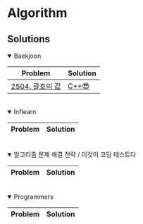 
**Algorithm**
===========

## Solutions

<details open>
<summary>Baekjoon</summary>
<div markdown="1">

|Problem|Solution|
|------|---|
|[2504. 괄호의 값](https://www.acmicpc.net/problem/2504)|[C++😎](https://github.com/pkpete/Algorithm/blob/main/%EB%B0%B1%EC%A4%80%20%EC%95%8C%EA%B3%A0%EB%A6%AC%EC%A6%98/2504%20%EA%B4%84%ED%98%B8%EC%9D%98%20%EA%B0%92.cpp)|



</div>
</details>

<br/>

<details open>
<summary>Inflearn</summary>
<div markdown="1">

|Problem|Solution|
|------|---|

</div>
</details>

<br/>

<details open>
<summary>알고리즘 문제 해결 전략 / 이것이 코딩 테스트다</summary>
<div markdown="1">

|Problem|Solution|
|------|---|
</div>
</details>

<br/>

<details open>
<summary>Programmers</summary>
<div markdown="1">

|Problem|Solution|
|------|---|
